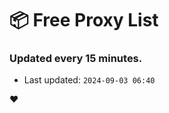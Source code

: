# :package: Free Proxy List
### Updated every 15 minutes.

- Last updated: `2024-09-03 06:40`

:heart:

